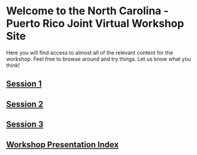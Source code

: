 # Welcome to the North Carolina - Puerto Rico Joint Virtual Workshop Site

Here you will find access to almost all of the relevant content for the workshop.  Feel free to browse around and try things.  Let us know what you think!

## [Session 1](https://rapid-research.github.io/schedule/session1_2021_wkshp_sched.html)
## [Session 2](/schedule/session2_2021_wkshp_sched)
## [Session 3](/schedule/session3_2021_wkshp_sched)

## [Workshop Presentation Index](/presentations/presentation_index)






